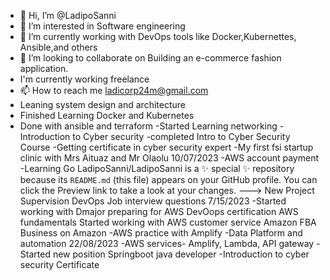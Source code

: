 - 👋 Hi, I’m @LadipoSanni
- 👀 I’m interested in Software engineering
- 🌱 I’m currently working with DevOps tools like Docker,Kubernettes, Ansible,and others
- 💞️ I’m looking to collaborate on Building an e-commerce fashion application.
-  I'm currently working freelance
- 📫 How to reach me ladicorp24m@gmail.com
- Leaning system design and architecture
- Finished Learning Docker and Kubernetes
- Done with ansible and terraform
-Started Learning networking
-Introduction to Cyber security
-completed Intro to Cyber Security Course
-Getting certificate in cyber security expert
-My first fsi startup clinic with Mrs Aituaz and Mr Olaolu 10/07/2023
-AWS account payment
-Learning Go
LadipoSanni/LadipoSanni is a ✨ special ✨ repository because its `README.md` (this file) appears on your GitHub profile.
You can click the Preview link to take a look at your changes.
--->
New Project Supervision
DevOps Job interview questions 7/15/2023
-Started working with Dmajor
preparing for AWS DevOops certification
AWS fundamentals
Started working with AWS customer service
Amazon FBA Business on Amazon 
-AWS practice with Amplify
-Data Platform and automation 22/08/2023
-AWS services- Amplify, Lambda, API gateway
-Started new position Springboot java developer
-Introduction to cyber security Certificate
